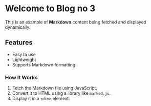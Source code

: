 # Welcome to Blog no 3

This is an example of **Markdown** content being fetched and displayed dynamically.

## Features
- Easy to use
- Lightweight
- Supports Markdown formatting

### How It Works
1. Fetch the Markdown file using JavaScript.
2. Convert it to HTML using a library like `marked.js`.
3. Display it in a `<div>` element.
